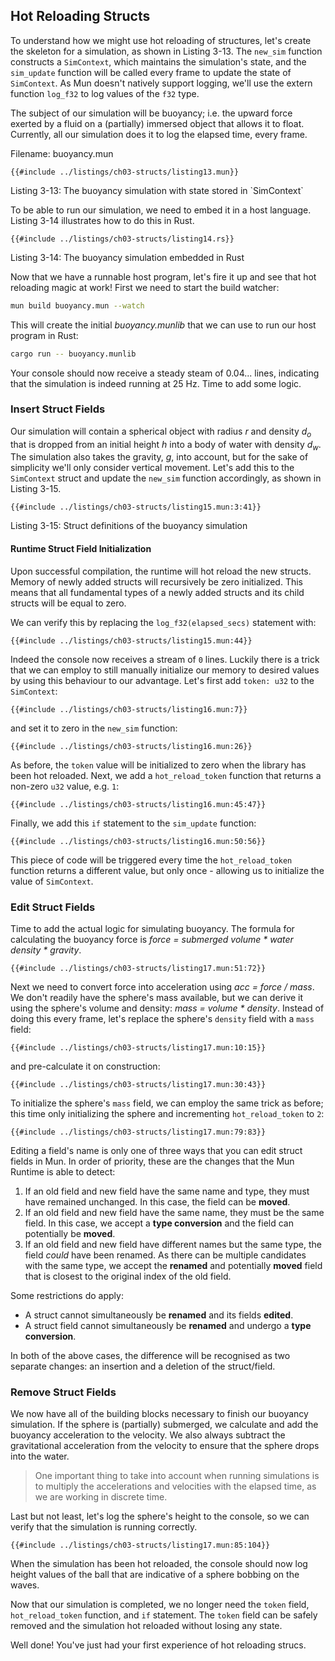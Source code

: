## Hot Reloading Structs

To understand how we might use hot reloading of structures, let's create the
skeleton for a simulation, as shown in Listing 3-13. The `new_sim` function
constructs a `SimContext`, which maintains the simulation's state, and the
`sim_update` function will be called every frame to update the state of
`SimContext`. As Mun doesn't natively support logging, we'll use the extern
function `log_f32` to log values of the `f32` type.

The subject of our simulation will be buoyancy; i.e. the upward force exerted by
a fluid on a (partially) immersed object that allows it to float. Currently, all
our simulation does it to log the elapsed time, every frame.

Filename: buoyancy.mun

```mun
{{#include ../listings/ch03-structs/listing13.mun}}
```

<span class="caption">
Listing 3-13: The buoyancy simulation with state stored in `SimContext`
</span>

To be able to run our simulation, we need to embed it in a host language.
Listing 3-14 illustrates how to do this in Rust.

```rust,no_run,noplaypen
{{#include ../listings/ch03-structs/listing14.rs}}
```

<span class="caption">
Listing 3-14: The buoyancy simulation embedded in Rust
</span>

Now that we have a runnable host program, let's fire it up and see that hot
reloading magic at work! First we need to start the build watcher:

```bash
mun build buoyancy.mun --watch
```

This will create the initial *buoyancy.munlib* that we can use to run our
host program in Rust:

```bash
cargo run -- buoyancy.munlib
```

Your console should now receive a steady steam of 0.04... lines, indicating that
the simulation is indeed running at 25 Hz. Time to add some logic.

### Insert Struct Fields

Our simulation will contain a spherical object with radius *r* and density
*d<sub>o</sub>* that is dropped from an initial height *h* into a body of water
with density *d<sub>w</sub>*. The simulation also takes the gravity, *g*, into
account, but for the sake of simplicity we'll only consider vertical movement.
Let's add this to the `SimContext` struct and update the `new_sim` function
accordingly, as shown in Listing 3-15.

```mun
{{#include ../listings/ch03-structs/listing15.mun:3:41}}
```

<span class="caption">
Listing 3-15: Struct definitions of the buoyancy simulation
</span>

#### Runtime Struct Field Initialization

Upon successful compilation, the runtime will hot reload the new structs. Memory
of newly added structs will recursively be zero initialized. This means that all
fundamental types of a newly added structs and its child structs will be equal
to zero.

We can verify this by replacing the `log_f32(elapsed_secs)` statement with:

```mun
{{#include ../listings/ch03-structs/listing15.mun:44}}
```

Indeed the console now receives a stream of `0` lines. Luckily there is a trick
that we can employ to still manually initialize our memory to desired values by
using this behaviour to our advantage. Let's first add `token: u32` to the
`SimContext`:

```mun
{{#include ../listings/ch03-structs/listing16.mun:7}}
```

and set it to zero in the `new_sim` function:

```mun
{{#include ../listings/ch03-structs/listing16.mun:26}}
```

As before, the `token` value will be initialized to zero when the library has
been hot reloaded. Next, we add a `hot_reload_token` function that returns a
non-zero `u32` value, e.g. `1`:

```mun
{{#include ../listings/ch03-structs/listing16.mun:45:47}}
```

Finally, we add this `if` statement to the `sim_update` function:

```mun
{{#include ../listings/ch03-structs/listing16.mun:50:56}}
```

This piece of code will be triggered every time the `hot_reload_token` function
returns a different value, but only once - allowing us to initialize the value
of `SimContext`.

### Edit Struct Fields

Time to add the actual logic for simulating buoyancy. The formula for
calculating the buoyancy force is *force = submerged volume \* water density \*
gravity*.

```mun
{{#include ../listings/ch03-structs/listing17.mun:51:72}}
```

Next we need to convert force into acceleration using *acc = force / mass*. We
don't readily have the sphere's mass available, but we can derive it using the
sphere's volume and density: *mass = volume \* density*. Instead of doing this
every frame, let's replace the sphere's `density` field with a `mass` field:

```mun
{{#include ../listings/ch03-structs/listing17.mun:10:15}}
```

and pre-calculate it on construction:

```mun
{{#include ../listings/ch03-structs/listing17.mun:30:43}}
```

To initialize the sphere's `mass` field, we can employ the same trick as before;
this time only initializing the sphere and incrementing `hot_reload_token` to
`2`:

```mun
{{#include ../listings/ch03-structs/listing17.mun:79:83}}
```

Editing a field's name is only one of three ways that you can edit struct fields
in Mun. In order of priority, these are the changes that the Mun Runtime is able
to detect:

1) If an old field and new field have the same name and type, they must have
   remained unchanged. In this case, the field can be **moved**.
2) If an old field and new field have the same name, they must be the same
   field. In this case, we accept a **type conversion** and the field can
   potentially be **moved**.
3) If an old field and new field have different names but the same type, the
   field *could* have been renamed. As there can be multiple candidates with the
   same type, we accept the **renamed** and potentially **moved** field that is
   closest to the original index of the old field.

Some restrictions do apply:

* A struct cannot simultaneously be **renamed** and its fields **edited**.
* A struct field cannot simultaneously be **renamed** and undergo a **type
  conversion**.

In both of the above cases, the difference will be recognised as two separate
changes: an insertion and a deletion of the struct/field.

### Remove Struct Fields

We now have all of the building blocks necessary to finish our buoyancy
simulation. If the sphere is (partially) submerged, we calculate and add the
buoyancy acceleration to the velocity. We also always subtract the gravitational
acceleration from the velocity to ensure that the sphere drops into the water.

> One important thing to take into account when running simulations is to
> multiply the accelerations and velocities with the elapsed time, as we are
> working in discrete time.

Last but not least, let's log the sphere's height to the console, so we can
verify that the simulation is running correctly.

```mun
{{#include ../listings/ch03-structs/listing17.mun:85:104}}
```

When the simulation has been hot reloaded, the console should now log height
values of the ball that are indicative of a sphere bobbing on the waves.

Now that our simulation is completed, we no longer need the `token` field,
`hot_reload_token` function, and `if` statement. The `token` field can be
safely removed and the simulation hot reloaded without losing any state.

Well done! You've just had your first experience of hot reloading strucs.
